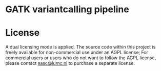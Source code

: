 GATK variantcalling pipeline
=======================


License
===

A dual licensing mode is applied. The source code within this project is freely available for non-commercial use under an AGPL license; For commercial users or users who do not want to follow the AGPL license, please contact sasc@lumc.nl to purchase a separate license.
